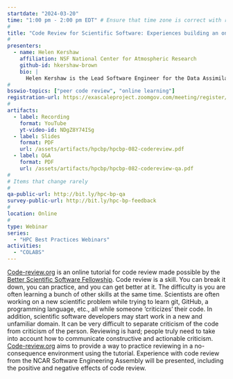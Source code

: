 ```yaml
---
startdate: "2024-03-20"
time: "1:00 pm - 2:00 pm EDT" # Ensure that time zone is correct with respect to standard/daylight time
#
title: "Code Review for Scientific Software: Experiences building an online tutorial"
#
presenters:
  - name: Helen Kershaw
    affiliation: NSF National Center for Atmospheric Research
    github-id: hkershaw-brown
    bio: |
      Helen Kershaw is the Lead Software Engineer for the Data Assimilation Research Testbed, a widely used, open-source community software facility for data assimilation. Helen has a PhD in Mechanical Engineering from the University of Canterbury, New Zealand, and a Geophysical Science degree from the University of Leeds, UK. Helen has worked for a geophysical survey company that flew gravity and magnetic surveys and worked for several years in the Center for Computation and Visualization at Brown University before joining NSF NCAR.  Helen is one of the 2023 Better Scientific Software Fellows.
#
bsswio-topics: ["peer code review", "online learning"]
registration-url: https://exascaleproject.zoomgov.com/meeting/register/vJItcOurqjIiHsWLFLiFJwwD-pcRa1hq3fw
#
artifacts:
  - label: Recording
    format: YouTube
    yt-video-id: NDgZ8Y74ISg
  - label: Slides
    format: PDF
    url: /assets/artifacts/hpcbp/hpcbp-082-codereview.pdf
  - label: Q&A
    format: PDF
    url: /assets/artifacts/hpcbp/hpcbp-082-codereview-qa.pdf
#
# Items that change rarely
#
qa-public-url: http://bit.ly/hpc-bp-qa
survey-public-url: http://bit.ly/hpc-bp-feedback
#
location: Online
#
type: Webinar
series:
  - "HPC Best Practices Webinars"
activities:
  - "COLABS"
---
```

[Code-review.org](https://code-review.org) is an online tutorial for code review made possible by the [Better Scientific Software Fellowship](https://bssw.io/fellowship). Code review is a skill. You can break it down, you can practice, and you can get better at it. The difficulty is you are often learning a bunch of other skills at the same time. Scientists are often working on a new scientific problem while trying to learn git, GitHub, a programming language, etc., all while someone ‘criticizes’ their code. In addition, scientific software developers may start work in a new and unfamiliar domain. It can be very difficult to separate criticism of the code from criticism of the person. Reviewing is hard; people truly need to take into account how to communicate constructive and actionable criticism. [Code-review.org](https://code-review.org) aims to provide a way to practice reviewing in a no-consequence environment using the tutorial. Experience with code review from the NCAR Software Engineering Assembly will be presented, including the positive and negative effects of code review.
